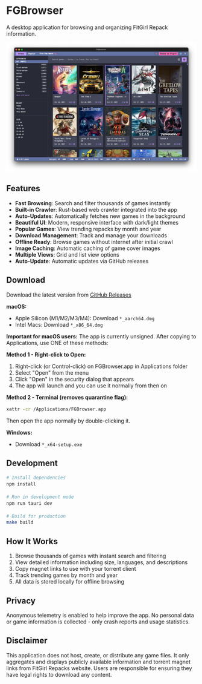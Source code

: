 # FGBrowser

A desktop application for browsing and organizing FitGirl Repack information.

![FGBrowser](.github/assets/FGBrowser-03.png)

## Features

- **Fast Browsing**: Search and filter thousands of games instantly
- **Built-in Crawler**: Rust-based web crawler integrated into the app
- **Auto-Updates**: Automatically fetches new games in the background
- **Beautiful UI**: Modern, responsive interface with dark/light themes
- **Popular Games**: View trending repacks by month and year
- **Download Management**: Track and manage your downloads
- **Offline Ready**: Browse games without internet after initial crawl
- **Image Caching**: Automatic caching of game cover images
- **Multiple Views**: Grid and list view options
- **Auto-Update**: Automatic updates via GitHub releases

## Download

Download the latest version from [GitHub Releases](https://github.com/ekinertac/fit-boy/releases)

**macOS:**

- Apple Silicon (M1/M2/M3/M4): Download `*_aarch64.dmg`
- Intel Macs: Download `*_x86_64.dmg`

**Important for macOS users:** The app is currently unsigned. After copying to Applications, use ONE of these methods:

**Method 1 - Right-click to Open:**

1. Right-click (or Control-click) on FGBrowser.app in Applications folder
2. Select "Open" from the menu
3. Click "Open" in the security dialog that appears
4. The app will launch and you can use it normally from then on

**Method 2 - Terminal (removes quarantine flag):**

```bash
xattr -cr /Applications/FGBrowser.app
```

Then open the app normally by double-clicking it.

**Windows:**

- Download `*_x64-setup.exe`

## Development

```bash
# Install dependencies
npm install

# Run in development mode
npm run tauri dev

# Build for production
make build
```

## How It Works

1. Browse thousands of games with instant search and filtering
2. View detailed information including size, languages, and descriptions
3. Copy magnet links to use with your torrent client
4. Track trending games by month and year
5. All data is stored locally for offline browsing

## Privacy

Anonymous telemetry is enabled to help improve the app. No personal data or game information is collected - only crash reports and usage statistics.

## Disclaimer

This application does not host, create, or distribute any game files. It only aggregates and displays publicly available information and torrent magnet links from FitGirl Repacks website. Users are responsible for ensuring they have legal rights to download any content.
